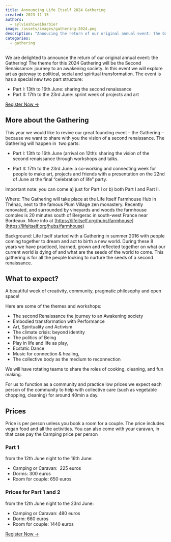 ```yaml
---
title: Announcing Life Itself 2024 Gathering
created: 2023-11-15
authors:
  - sylvieshiweibarbier
image: /assets/images/gathering-2024.png
description: "Annoucing the return of our original annual event: the Gathering! The theme for 2024 will be the Second Renaissance: journey to an awakening society. In this event we will explore art as gateway to political, social and spiritual transformation."
categories:
  - gathering
---
```


We are delighted to announce the return of our original annual event: the Gathering! The theme for this 2024 Gathering will be the Second Renaissance: journey to an awakening society. In this event we will explore art as gateway to political, social and spiritual transformation. The event is has a special new two part structure:

- Part I: 13th to 16th June: sharing the second renaissance
- Part II: 17th to the 23rd June: sprint week of projects and art

<a href="https://docs.google.com/forms/d/e/1FAIpQLSdngjK7uBeg6dSj6Q7P9odll8R2Og3jFjuQYsgbGbO_UBQlOA/viewform?usp=sf_link" className="px-3 py-2 rounded bg-secondary text-sm text-primary font-medium shadow-xs hover:bg-secondary/80 focus-visible:outline">Register Now &rarr;</a>

## More about the Gathering

This year we would like to revive our great founding event – the Gathering – because we want to share with you the vision of a second renaissance. The Gathering will happen in  two parts:

- Part I: 13th to 16th June (arrival on 12th): sharing the vision of the second renaissance through workshops and talks.

- Part II: 17th to the 23rd June: a co-working and connecting week for people to make art, projects and friends with a presentation on the 22nd of June at the final “celebration of life” party.

Important note: you can come a) just for Part I or b) both Part I and Part II.  

Where: The Gathering will take place at the Life Itself Farmhouse Hub in Thénac, next to the famous Plum Village zen monastery. Recently renovated, and surrounded by vineyards and woods the farmhouse complex is 20 minutes south of Bergerac in south-west France near Bordeaux. More info at [https://lifeitself.org/hubs/farmhouse](https://lifeitself.org/hubs/farmhouse)

Background: Life Itself started with a Gathering in summer 2016 with people coming together to dream and act to birth a new world. During these 8 years we have practiced, learned, grown and reflected together on what our current world is dying of and what are the seeds of the world to come. This gathering is for all the people looking to nurture the seeds of a second renaissance.

## What to expect?

A beautiful week of creativity, community, pragmatic philosophy and open space!

Here are some of the themes and workshops:  
- The second Renaissance the journey to an Awakening society 
- Embodied transformation with Performance  
- Art, Spirituality and Activism
- The climate crisis: beyond identity
- The politics of Being
- Play in life and life as play, 
- Ecstatic Dance 
- Music for connection & healing, 
- The collective body as the medium to reconnection

We will have rotating teams to share the roles of cooking, cleaning, and fun making.

For us to function as a community and practice low prices we expect each person of the community to help with collective care (such as vegetable chopping, cleaning) for around 40min a day.

## Prices

Price is per person unless you book a room for a couple. The price includes vegan food and all the activities. You can also come with your caravan, in that case pay the Camping price per person

### Part 1

from the 12th June night to the 16th June:
- Camping or Caravan:  225 euros  
- Dorms: 300 euros 
- Room for couple: 650 euros  

### Prices for Part 1 and 2

from the 12th June night to the 23rd June:
- Camping or Caravan: 480 euros
- Dorm: 660 euros
- Room for couple: 1440 euros

<a href="https://docs.google.com/forms/d/e/1FAIpQLSdngjK7uBeg6dSj6Q7P9odll8R2Og3jFjuQYsgbGbO_UBQlOA/viewform?usp=sf_link" className="px-3 py-2 rounded bg-secondary text-sm text-primary font-medium shadow-xs hover:bg-secondary/80 focus-visible:outline">Register Now &rarr;</a>

